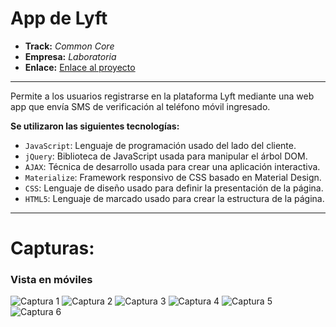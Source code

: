 # App de Lyft

* **Track:** _Common Core_
* **Empresa:** _Laboratoria_
* **Enlace:** [Enlace al proyecto](https://superliza.github.io/lyft-mobile/)

---

Permite a los usuarios registrarse en la plataforma Lyft mediante una web app que envía SMS de verificación al teléfono móvil ingresado.

**Se utilizaron las siguientes tecnologías:**

* `JavaScript`: Lenguaje de programación usado del lado del cliente.
* `jQuery`: Biblioteca de JavaScript usada para manipular el árbol DOM.
* `AJAX`: Técnica de desarrollo usada para crear una aplicación interactiva.
* `Materialize`: Framework responsivo de CSS basado en Material Design.
* `CSS`: Lenguaje de diseño usado para definir la presentación de la página.
* `HTML5`: Lenguaje de marcado usado para crear la estructura de la página.

---

# Capturas:

### Vista en móviles
![Captura 1](assets/images/captura-1.jpg)
![Captura 2](assets/images/captura-2.jpg)
![Captura 3](assets/images/captura.jpg)
![Captura 4](assets/images/captura-4.jpg)
![Captura 5](assets/images/captura-5.jpg)
![Captura 6](assets/images/captura-6.jpg)
